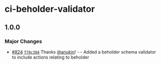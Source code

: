 # ci-beholder-validator

## 1.0.0

### Major Changes

- [#824](https://github.com/smartcontractkit/.github/pull/824)
  [`f70c304`](https://github.com/smartcontractkit/.github/commit/f70c304254396705c92e4f20eda3742126e83c8f)
  Thanks [@anukin](https://github.com/anukin)! - - Added a beholder schema
  validator to include actions relating to beholder
